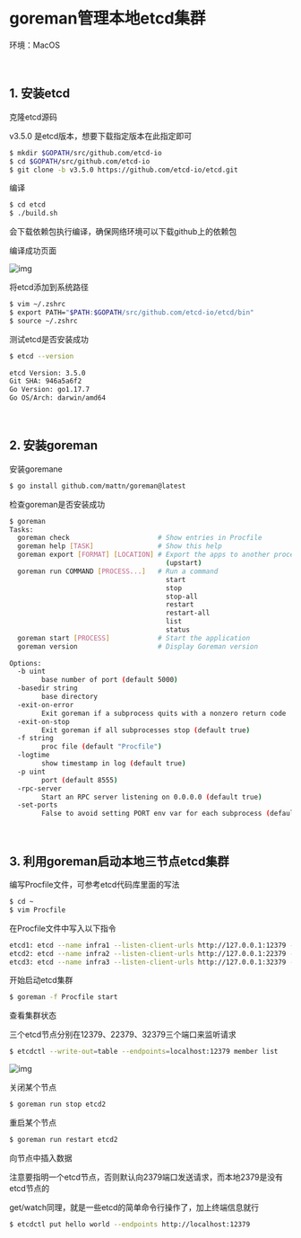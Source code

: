 # **goreman管理本地etcd集群**

环境：MacOS

<br>

## **1. 安装etcd**

克隆etcd源码

v3.5.0 是etcd版本，想要下载指定版本在此指定即可

```bash
$ mkdir $GOPATH/src/github.com/etcd-io
$ cd $GOPATH/src/github.com/etcd-io
$ git clone -b v3.5.0 https://github.com/etcd-io/etcd.git
```

编译

```bash
$ cd etcd
$ ./build.sh
```

会下载依赖包执行编译，确保网络环境可以下载github上的依赖包

编译成功页面

![img](https://img2022.cnblogs.com/blog/2794988/202205/2794988-20220513103808224-7214225.png)

将etcd添加到系统路径

```bash
$ vim ~/.zshrc
$ export PATH="$PATH:$GOPATH/src/github.com/etcd-io/etcd/bin"
$ source ~/.zshrc
```

测试etcd是否安装成功

```bash
$ etcd --version
 
etcd Version: 3.5.0
Git SHA: 946a5a6f2
Go Version: go1.17.7
Go OS/Arch: darwin/amd64
```

<br>

## **2. 安装goreman**

安装goremane

```bash
$ go install github.com/mattn/goreman@latest
```

检查goreman是否安装成功

```bash
$ goreman
Tasks:
  goreman check                      # Show entries in Procfile
  goreman help [TASK]                # Show this help
  goreman export [FORMAT] [LOCATION] # Export the apps to another process
                                       (upstart)
  goreman run COMMAND [PROCESS...]   # Run a command
                                       start
                                       stop
                                       stop-all
                                       restart
                                       restart-all
                                       list
                                       status
  goreman start [PROCESS]            # Start the application
  goreman version                    # Display Goreman version
 
Options:
  -b uint
    	base number of port (default 5000)
  -basedir string
    	base directory
  -exit-on-error
    	Exit goreman if a subprocess quits with a nonzero return code
  -exit-on-stop
    	Exit goreman if all subprocesses stop (default true)
  -f string
    	proc file (default "Procfile")
  -logtime
    	show timestamp in log (default true)
  -p uint
    	port (default 8555)
  -rpc-server
    	Start an RPC server listening on 0.0.0.0 (default true)
  -set-ports
    	False to avoid setting PORT env var for each subprocess (default true)
```

<br>

## **3. 利用goreman启动本地三节点etcd集群**

编写Procfile文件，可参考etcd代码库里面的写法

```bash
$ cd ~
$ vim Procfile
```

在Procfile文件中写入以下指令

```bash
etcd1: etcd --name infra1 --listen-client-urls http://127.0.0.1:12379 --advertise-client-urls http://127.0.0.1:12379 --listen-peer-urls http://127.0.0.1:12380 --initial-advertise-peer-urls http://127.0.0.1:12380 --initial-cluster-token etcd-cluster-1 --initial-cluster 'infra1=http://127.0.0.1:12380,infra2=http://127.0.0.1:22380,infra3=http://127.0.0.1:32380' --initial-cluster-state new --enable-pprof --logger=zap --log-outputs=stderr
etcd2: etcd --name infra2 --listen-client-urls http://127.0.0.1:22379 --advertise-client-urls http://127.0.0.1:22379 --listen-peer-urls http://127.0.0.1:22380 --initial-advertise-peer-urls http://127.0.0.1:22380 --initial-cluster-token etcd-cluster-1 --initial-cluster 'infra1=http://127.0.0.1:12380,infra2=http://127.0.0.1:22380,infra3=http://127.0.0.1:32380' --initial-cluster-state new --enable-pprof --logger=zap --log-outputs=stderr
etcd3: etcd --name infra3 --listen-client-urls http://127.0.0.1:32379 --advertise-client-urls http://127.0.0.1:32379 --listen-peer-urls http://127.0.0.1:32380 --initial-advertise-peer-urls http://127.0.0.1:32380 --initial-cluster-token etcd-cluster-1 --initial-cluster 'infra1=http://127.0.0.1:12380,infra2=http://127.0.0.1:22380,infra3=http://127.0.0.1:32380' --initial-cluster-state new --enable-pprof --logger=zap --log-outputs=stderr
```

开始启动etcd集群

```bash
$ goreman -f Procfile start
```

查看集群状态

三个etcd节点分别在12379、22379、32379三个端口来监听请求

```bash
$ etcdctl --write-out=table --endpoints=localhost:12379 member list
```

![img](https://img2022.cnblogs.com/blog/2794988/202205/2794988-20220513105853868-917546445.png)

关闭某个节点

```bash
$ goreman run stop etcd2
```

重启某个节点

```bash
$ goreman run restart etcd2
```

向节点中插入数据

注意要指明一个etcd节点，否则默认向2379端口发送请求，而本地2379是没有etcd节点的

get/watch同理，就是一些etcd的简单命令行操作了，加上终端信息就行

```bash
$ etcdctl put hello world --endpoints http://localhost:12379
```

<br>